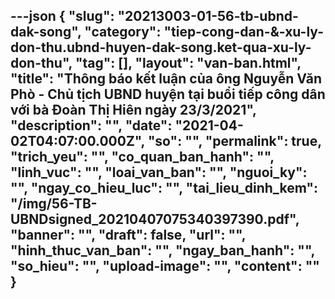 ---json
{
    "slug": "20213003-01-56-tb-ubnd-dak-song",
    "category": "tiep-cong-dan-&-xu-ly-don-thu.ubnd-huyen-dak-song.ket-qua-xu-ly-don-thu",
    "tag": [],
    "layout": "van-ban.html",
    "title": "Thông báo kết luận của ông Nguyễn Văn Phò - Chủ tịch UBND huyện tại buổi tiếp công dân với bà Đoàn Thị Hiên ngày 23/3/2021",
    "description": "",
    "date": "2021-04-02T04:07:00.000Z",
    "so": "",
    "permalink": true,
    "trich_yeu": "",
    "co_quan_ban_hanh": "",
    "linh_vuc": "",
    "loai_van_ban": "",
    "nguoi_ky": "",
    "ngay_co_hieu_luc": "",
    "tai_lieu_dinh_kem": "/img/56-TB-UBNDsigned_20210407075340397390.pdf",
    "banner": "",
    "draft": false,
    "url": "",
    "hinh_thuc_van_ban": "",
    "ngay_ban_hanh": "",
    "so_hieu": "",
    "upload-image": "",
    "__content__": ""
}
---
